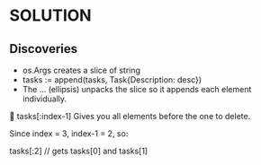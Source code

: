 # SOLUTION





## Discoveries

- os.Args creates a slice of string
- tasks := append(tasks, Task{Description: desc})
- The ... (ellipsis) unpacks the slice so it appends each element individually.

🧩 tasks[:index-1]
Gives you all elements before the one to delete.

Since index = 3, index-1 = 2, so:

tasks[:2] // gets tasks[0] and tasks[1]
